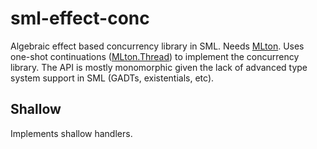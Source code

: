 # sml-effect-conc

Algebraic effect based concurrency library in SML. Needs
[MLton](http://mlton.org/). Uses one-shot continuations
([MLton.Thread](http://mlton.org/MLtonThread)) to implement the concurrency
library. The API is mostly monomorphic given the lack of advanced type system
support in SML (GADTs, existentials, etc).

## Shallow

Implements shallow handlers.
